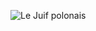 ![Le Juif polonais](https://upload.wikimedia.org/wikipedia/commons/thumb/5/50/Green-crowned_brilliant_%28Heliodoxa_jacula_henryi%29_female.jpg/380px-Green-crowned_brilliant_%28Heliodoxa_jacula_henryi%29_female.jpg)